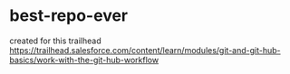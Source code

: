 # best-repo-ever
created for this trailhead
https://trailhead.salesforce.com/content/learn/modules/git-and-git-hub-basics/work-with-the-git-hub-workflow
